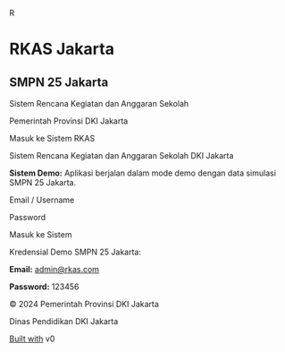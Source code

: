 R

# RKAS Jakarta

## SMPN 25 Jakarta

Sistem Rencana Kegiatan dan Anggaran Sekolah

Pemerintah Provinsi DKI Jakarta

Masuk ke Sistem RKAS

Sistem Rencana Kegiatan dan Anggaran Sekolah DKI Jakarta

**Sistem Demo:** Aplikasi berjalan dalam mode demo dengan data simulasi SMPN 25 Jakarta.

Email / Username

Password

Masuk ke Sistem

Kredensial Demo SMPN 25 Jakarta:

**Email:** admin@rkas.com

**Password:** 123456

© 2024 Pemerintah Provinsi DKI Jakarta

Dinas Pendidikan DKI Jakarta

[Built with](https://v0.dev/chat/api/open/built-with-v0/b_sSn7VkKCWc9)
v0